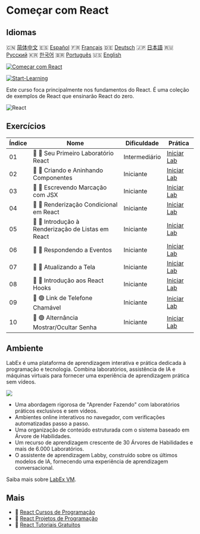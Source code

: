# Começar com React

## Idiomas

🇨🇳 [简体中文](README_zh.md) 🇪🇸 [Español](README_es.md) 🇫🇷 [Français](README_fr.md) 🇩🇪 [Deutsch](README_de.md) 🇯🇵 [日本語](README_ja.md) 🇷🇺 [Русский](README_ru.md) 🇰🇷 [한국어](README_ko.md) 🇧🇷 [Português](README_pt.md) 🇺🇸 [English](README.md) 

[![Começar com React](https://cover-creator.labex.io/quick-start-with-react.png?lang=pt)](https://labex.io/pt/courses/quick-start-with-react)

[![Start-Learning](https://img.shields.io/badge/Start-Learning-whitesmoke?style=for-the-badge)](https://labex.io/pt/courses/quick-start-with-react)

Este curso foca principalmente nos fundamentos do React. É uma coleção de exemplos de React que ensinarão React do zero.

![React](https://img.shields.io/badge/React-whitesmoke?style=for-the-badge&logo=react)


## Exercícios

|   Índice | Nome                                               | Dificuldade   | Prática                                                                                                                 |
|----------|----------------------------------------------------|---------------|-------------------------------------------------------------------------------------------------------------------------|
|       01 | 📖 🔵 Seu Primeiro Laboratório React               | Intermediário | <a target='_blank' href='https://labex.io/pt/tutorials/react-your-first-react-lab-92968'>Iniciar Lab</a>                |
|       02 | 📖 🔵 Criando e Aninhando Componentes              | Iniciante     | <a target='_blank' href='https://labex.io/pt/tutorials/react-creating-and-nesting-components-100371'>Iniciar Lab</a>    |
|       03 | 📖 🔵 Escrevendo Marcação com JSX                  | Iniciante     | <a target='_blank' href='https://labex.io/pt/tutorials/react-writing-markup-with-jsx-100376'>Iniciar Lab</a>            |
|       04 | 📖 🔵 Renderização Condicional em React            | Iniciante     | <a target='_blank' href='https://labex.io/pt/tutorials/react-conditional-rendering-in-react-100370'>Iniciar Lab</a>     |
|       05 | 📖 🔵 Introdução à Renderização de Listas em React | Iniciante     | <a target='_blank' href='https://labex.io/pt/tutorials/react-rendering-react-lists-introduction-100372'>Iniciar Lab</a> |
|       06 | 📖 🔵 Respondendo a Eventos                        | Iniciante     | <a target='_blank' href='https://labex.io/pt/tutorials/react-responding-to-events-100373'>Iniciar Lab</a>               |
|       07 | 📖 🔵 Atualizando a Tela                           | Iniciante     | <a target='_blank' href='https://labex.io/pt/tutorials/react-updating-the-screen-100374'>Iniciar Lab</a>                |
|       08 | 📖 🔵 Introdução aos React Hooks                   | Iniciante     | <a target='_blank' href='https://labex.io/pt/tutorials/react-react-hooks-introduction-100375'>Iniciar Lab</a>           |
|       09 | 📖 🟢 Link de Telefone Chamável                    | Iniciante     | <a target='_blank' href='https://labex.io/pt/tutorials/react-callable-telephone-link-38342'>Iniciar Lab</a>             |
|       10 | 📖 🟢 Alternância Mostrar/Ocultar Senha            | Iniciante     | <a target='_blank' href='https://labex.io/pt/tutorials/react-show-hide-password-toggle-38358'>Iniciar Lab</a>           |

## Ambiente

LabEx é uma plataforma de aprendizagem interativa e prática dedicada à programação e tecnologia. Combina laboratórios, assistência de IA e máquinas virtuais para fornecer uma experiência de aprendizagem prática sem vídeos.

![](https://tutorial-screenshot.getvm.io/images/vm-1725247253.png)

- Uma abordagem rigorosa de "Aprender Fazendo" com laboratórios práticos exclusivos e sem vídeos.
- Ambientes online interativos no navegador, com verificações automatizadas passo a passo.
- Uma organização de conteúdo estruturada com o sistema baseado em Árvore de Habilidades.
- Um recurso de aprendizagem crescente de 30 Árvores de Habilidades e mais de 6.000 Laboratórios.
- O assistente de aprendizagem Labby, construído sobre os últimos modelos de IA, fornecendo uma experiência de aprendizagem conversacional.

Saiba mais sobre [LabEx VM](https://support.labex.io/using-labex/virtual-machine).

## Mais

- 🔗 [React Cursos de Programação](https://github.com/labex-labs/awesome-programming-courses)
- 🔗 [React Projetos de Programação](https://github.com/labex-labs/awesome-programming-projects)
- 🔗 [React Tutoriais Gratuitos](https://github.com/labex-labs/react-free-tutorials)

